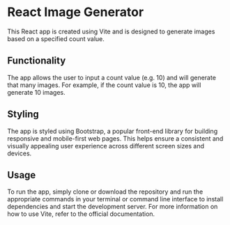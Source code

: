 # React Image Generator

This React app is created using Vite and is designed to generate images based on a specified count value.

## Functionality

The app allows the user to input a count value (e.g. 10) and will generate that many images. For example, if the count value is 10, the app will generate 10 images.

## Styling

The app is styled using Bootstrap, a popular front-end library for building responsive and mobile-first web pages. This helps ensure a consistent and visually appealing user experience across different screen sizes and devices.

## Usage

To run the app, simply clone or download the repository and run the appropriate commands in your terminal or command line interface to install dependencies and start the development server. For more information on how to use Vite, refer to the official documentation.
